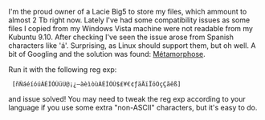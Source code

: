 I'm the proud owner of a Lacie Big5 to store my files, which ammount to almost 2 Tb right now. Lately I've had some compatibility issues as some files I copied from my Windows Vista machine were not readable from my Kubuntu 9.10. After checking I've seen the issue arose from Spanish characters like 'á'. Surprising, as Linux should support them, but oh well. A bit of Googling and the solution was found: [Métamorphose](http://file-folder-ren.sourceforge.net/). 

Run it with the following reg exp:

     [ñÑáéíóúÁÉÍÓÚüÜ@¡¿—àèìòùÀÈÌÒÙ$£¥€¢ƒäÄïÏöÖçÇãêß]

and issue solved! You may need to tweak the reg exp according to your language if you use some extra "non-ASCII" characters, but it's easy to do.